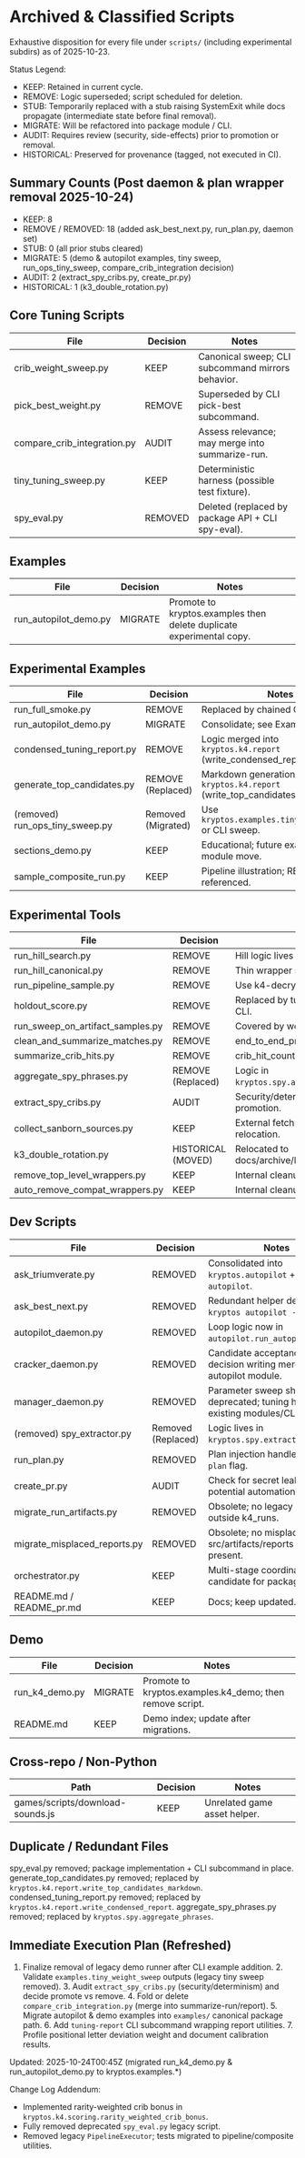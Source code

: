 # Archived & Classified Scripts

Exhaustive disposition for every file under `scripts/` (including experimental subdirs) as of
2025-10-23.

Status Legend:

- KEEP: Retained in current cycle.
- REMOVE: Logic superseded; script scheduled for deletion.
- STUB: Temporarily replaced with a stub raising SystemExit while docs propagate (intermediate state
before final removal).
- MIGRATE: Will be refactored into package module / CLI.
- AUDIT: Requires review (security, side-effects) prior to promotion or removal.
- HISTORICAL: Preserved for provenance (tagged, not executed in CI).

## Summary Counts (Post daemon & plan wrapper removal 2025-10-24)

- KEEP: 8
- REMOVE / REMOVED: 18 (added ask_best_next.py, run_plan.py, daemon set)
- STUB: 0 (all prior stubs cleared)
- MIGRATE: 5 (demo & autopilot examples, tiny sweep, run_ops_tiny_sweep, compare_crib_integration
decision)
- AUDIT: 2 (extract_spy_cribs.py, create_pr.py)
- HISTORICAL: 1 (k3_double_rotation.py)

## Core Tuning Scripts

| File | Decision | Notes |
|------|----------|-------|
| crib_weight_sweep.py | KEEP | Canonical sweep; CLI subcommand mirrors behavior. |
| pick_best_weight.py | REMOVE | Superseded by CLI pick-best subcommand. |
| compare_crib_integration.py | AUDIT | Assess relevance; may merge into summarize-run. |
| tiny_tuning_sweep.py | KEEP | Deterministic harness (possible test fixture). |
| spy_eval.py | REMOVED | Deleted (replaced by package API + CLI spy-eval). |

## Examples

| File | Decision | Notes |
|------|----------|-------|
| run_autopilot_demo.py | MIGRATE | Promote to kryptos.examples then delete duplicate experimental copy. |

## Experimental Examples

| File | Decision | Notes |
|------|----------|-------|
| run_full_smoke.py | REMOVE | Replaced by chained CLI examples. |
| run_autopilot_demo.py | MIGRATE | Consolidate; see Examples above. |
| condensed_tuning_report.py | REMOVE | Logic merged into `kryptos.k4.report` (write_condensed_report). |
| generate_top_candidates.py | REMOVE (Replaced) | Markdown generation now in `kryptos.k4.report` (write_top_candidates_markdown). |
| (removed) run_ops_tiny_sweep.py | Removed (Migrated) | Use `kryptos.examples.tiny_weight_sweep` or CLI sweep. |
| sections_demo.py | KEEP | Educational; future examples module move. |
| sample_composite_run.py | KEEP | Pipeline illustration; README referenced. |

## Experimental Tools

| File | Decision | Notes |
|------|----------|-------|
| run_hill_search.py | REMOVE | Hill logic lives in package. |
| run_hill_canonical.py | REMOVE | Thin wrapper superseded. |
| run_pipeline_sample.py | REMOVE | Use k4-decrypt CLI instead. |
| holdout_score.py | REMOVE | Replaced by tuning-holdout-score CLI. |
| run_sweep_on_artifact_samples.py | REMOVE | Covered by weight sweep CLI. |
| clean_and_summarize_matches.py | REMOVE | end_to_end_process covers. |
| summarize_crib_hits.py | REMOVE | crib_hit_counts integrated. |
| aggregate_spy_phrases.py | REMOVE (Replaced) | Logic in `kryptos.spy.aggregate_phrases`. |
| extract_spy_cribs.py | AUDIT | Security/determinism review before promotion. |
| collect_sanborn_sources.py | KEEP | External fetch helper; possible relocation. |
| k3_double_rotation.py | HISTORICAL (MOVED) | Relocated to docs/archive/k3_double_rotation.py |
| remove_top_level_wrappers.py | KEEP | Internal cleanup utility. |
| auto_remove_compat_wrappers.py | KEEP | Internal cleanup utility. |

## Dev Scripts

| File | Decision | Notes |
|------|----------|-------|
| ask_triumverate.py | REMOVED | Consolidated into `kryptos.autopilot` + CLI `autopilot`. |
| ask_best_next.py | REMOVED | Redundant helper deleted; use `kryptos autopilot --plan`. |
| autopilot_daemon.py | REMOVED | Loop logic now in `autopilot.run_autopilot_loop`. |
| cracker_daemon.py | REMOVED | Candidate acceptance & decision writing merged into autopilot module. |
| manager_daemon.py | REMOVED | Parameter sweep shim deprecated; tuning handled via existing modules/CLI. |
| (removed) spy_extractor.py | Removed (Replaced) | Logic lives in `kryptos.spy.extractor.extract`. |
| run_plan.py | REMOVED | Plan injection handled by CLI `--plan` flag. |
| create_pr.py | AUDIT | Check for secret leakage; potential automation move. |
| migrate_run_artifacts.py | REMOVED | Obsolete; no legacy run_* dirs outside k4_runs. |
| migrate_misplaced_reports.py | REMOVED | Obsolete; no misplaced src/artifacts/reports tree present. |
| orchestrator.py | KEEP | Multi-stage coordination; candidate for packaging. |
| README.md / README_pr.md | KEEP | Docs; keep updated. |

## Demo

| File | Decision | Notes |
|------|----------|-------|
| run_k4_demo.py | MIGRATE | Promote to kryptos.examples.k4_demo; then remove script. |
| README.md | KEEP | Demo index; update after migrations. |

## Cross-repo / Non-Python

| Path | Decision | Notes |
|------|----------|-------|
| games/scripts/download-sounds.js | KEEP | Unrelated game asset helper. |

## Duplicate / Redundant Files

spy_eval.py removed; package implementation + CLI subcommand in place. generate_top_candidates.py
removed; replaced by `kryptos.k4.report.write_top_candidates_markdown`. condensed_tuning_report.py
removed; replaced by `kryptos.k4.report.write_condensed_report`. aggregate_spy_phrases.py removed;
replaced by `kryptos.spy.aggregate_phrases`.

## Immediate Execution Plan (Refreshed)

1. Finalize removal of legacy demo runner after CLI example addition. 2. Validate
`examples.tiny_weight_sweep` outputs (legacy tiny sweep removed). 3. Audit `extract_spy_cribs.py`
(security/determinism) and decide promote vs remove. 4. Fold or delete `compare_crib_integration.py`
(merge into summarize-run/report). 5. Migrate autopilot & demo examples into `examples/` canonical
package path. 6. Add `tuning-report` CLI subcommand wrapping report utilities. 7. Profile positional
letter deviation weight and document calibration results.

Updated: 2025-10-24T00:45Z (migrated run_k4_demo.py & run_autopilot_demo.py to kryptos.examples.*)

Change Log Addendum:

- Implemented rarity-weighted crib bonus in `kryptos.k4.scoring.rarity_weighted_crib_bonus`.
- Fully removed deprecated `spy_eval.py` legacy script.
- Removed legacy `PipelineExecutor`; tests migrated to pipeline/composite utilities.
